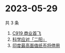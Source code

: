 # 2023-05-29

共 3 条

<!-- BEGIN -->
<!-- 最后更新时间 Mon May 29 2023 08:38:48 GMT+0800 (China Standard Time) -->

1. [C919 商业首飞](https://www.zhihu.com/search?q=C919%20%E5%95%86%E4%B8%9A%E9%A6%96%E9%A3%9E)
1. [科学应对「二阳」](https://www.zhihu.com/search?q=%E7%A7%91%E5%AD%A6%E5%BA%94%E5%AF%B9%E3%80%8C%E4%BA%8C%E9%98%B3%E3%80%8D)
1. [印度最高面值纸币将停用](https://www.zhihu.com/search?q=%E5%8D%B0%E5%BA%A6%E6%9C%80%E9%AB%98%E9%9D%A2%E5%80%BC%E7%BA%B8%E5%B8%81%E5%B0%86%E5%81%9C%E7%94%A8)

<!-- END -->
